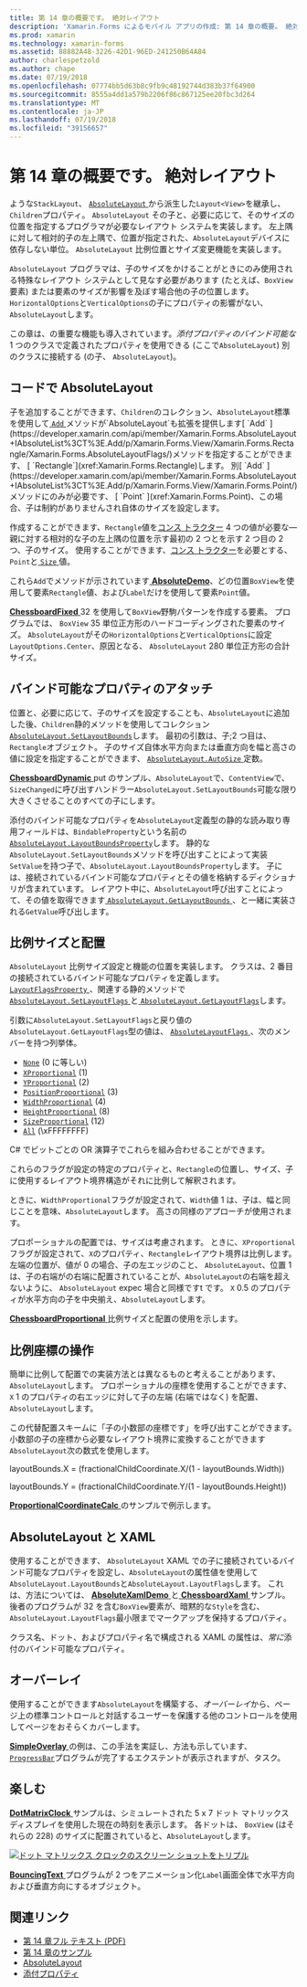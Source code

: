 ```yaml
---
title: 第 14 章の概要です。 絶対レイアウト
description: 'Xamarin.Forms によるモバイル アプリの作成: 第 14 章の概要。 絶対レイアウト'
ms.prod: xamarin
ms.technology: xamarin-forms
ms.assetid: 88882A48-3226-42D1-96ED-241250B64A84
author: charlespetzold
ms.author: chape
ms.date: 07/19/2018
ms.openlocfilehash: 07774bb5d63b8c9fb9c48192744d383b37f64900
ms.sourcegitcommit: 8555a4dd1a579b2206f86c867125ee20fbc3d264
ms.translationtype: MT
ms.contentlocale: ja-JP
ms.lasthandoff: 07/19/2018
ms.locfileid: "39156657"
---
```

# <a name="summary-of-chapter-14-absolute-layout"></a>第 14 章の概要です。 絶対レイアウト

ような`StackLayout`、 [ `AbsoluteLayout` ](xref:Xamarin.Forms.AbsoluteLayout)から派生した`Layout<View>`を継承し、`Children`プロパティ。 `AbsoluteLayout` その子と、必要に応じて、そのサイズの位置を指定するプログラマが必要なレイアウト システムを実装します。 左上隅に対して相対的子の左上隅で、位置が指定された、`AbsoluteLayout`デバイスに依存しない単位。 `AbsoluteLayout` 比例位置とサイズ変更機能を実装します。

`AbsoluteLayout` プログラマは、子のサイズをかけることがときにのみ使用される特殊なレイアウト システムとして見なす必要があります (たとえば、`BoxView`要素) または要素のサイズが影響を及ぼす場合他の子の位置します。 `HorizontalOptions`と`VerticalOptions`の子にプロパティの影響がない、`AbsoluteLayout`します。

この章は、の重要な機能も導入されています。*添付プロパティのバインド可能な*1 つのクラスで定義されたプロパティを使用できる (ここで`AbsoluteLayout`) 別のクラスに接続する (の子、 `AbsoluteLayout`)。

## <a name="absolutelayout-in-code"></a>コードで AbsoluteLayout

子を追加することができます、`Children`のコレクション、`AbsoluteLayout`標準を使用して[ `Add` ](xref:System.Collections.Generic.ICollection`1.Add*)メソッドが`AbsoluteLayout`も拡張を提供します[ `Add` ](https://developer.xamarin.com/api/member/Xamarin.Forms.AbsoluteLayout+IAbsoluteList%3CT%3E.Add/p/Xamarin.Forms.View/Xamarin.Forms.Rectangle/Xamarin.Forms.AbsoluteLayoutFlags/)メソッドを指定することができます、 [ `Rectangle`](xref:Xamarin.Forms.Rectangle)します。 別[ `Add` ](https://developer.xamarin.com/api/member/Xamarin.Forms.AbsoluteLayout+IAbsoluteList%3CT%3E.Add/p/Xamarin.Forms.View/Xamarin.Forms.Point/)メソッドにのみが必要です、 [ `Point` ](xref:Xamarin.Forms.Point)、この場合、子は制約がありませんされ自体のサイズを設定します。

作成することができます、`Rectangle`値を[コンス トラクター](xref:Xamarin.Forms.Rectangle.%23ctor(System.Double,System.Double,System.Double,System.Double)) 4 つの値が必要な&mdash;親に対する相対的な子の左上隅の位置を示す最初の 2 つとを示す 2 つ目の 2 つ、子のサイズ。 使用することができます、[コンス トラクター](xref:Xamarin.Forms.Rectangle.%23ctor(Xamarin.Forms.Point,Xamarin.Forms.Size))を必要とする、`Point`と[ `Size` ](xref:Xamarin.Forms.Size)値。

これら`Add`でメソッドが示されています[ **AbsoluteDemo**](https://github.com/xamarin/xamarin-forms-book-samples/tree/master/Chapter14/AbsoluteDemo)、どの位置`BoxView`を使用して要素`Rectangle`値、および`Label`だけを使用して要素`Point`値。

[ **ChessboardFixed** ](https://github.com/xamarin/xamarin-forms-book-samples/tree/master/Chapter14/ChessboardFixed) 32 を使用して`BoxView`野駒パターンを作成する要素。 プログラムでは、 `BoxView` 35 単位正方形のハードコーディングされた要素のサイズ。 `AbsoluteLayout`がその`HorizontalOptions`と`VerticalOptions`に設定`LayoutOptions.Center`、原因となる、 `AbsoluteLayout` 280 単位正方形の合計サイズ。

## <a name="attached-bindable-properties"></a>バインド可能なプロパティのアタッチ

位置と、必要に応じて、子のサイズを設定することも、`AbsoluteLayout`に追加した後、`Children`静的メソッドを使用してコレクション[ `AbsoluteLayout.SetLayoutBounds`](xref:Xamarin.Forms.AbsoluteLayout.SetLayoutBounds(Xamarin.Forms.BindableObject,Xamarin.Forms.Rectangle))します。 最初の引数は、子;2 つ目は、`Rectangle`オブジェクト。 子のサイズ自体水平方向または垂直方向を幅と高さの値に設定を指定することができます、 [ `AbsoluteLayout.AutoSize` ](xref:Xamarin.Forms.AbsoluteLayout.AutoSize)定数。

[ **ChessboardDynamic** ](https://github.com/xamarin/xamarin-forms-book-samples/tree/master/Chapter14/ChessboardDynamic) put のサンプル、`AbsoluteLayout`で、`ContentView`で、`SizeChanged`に呼び出すハンドラー`AbsoluteLayout.SetLayoutBounds`可能な限り大きくさせることのすべての子にします。  

添付のバインド可能なプロパティを`AbsoluteLayout`定義型の静的な読み取り専用フィールドは、`BindableProperty`という名前の[ `AbsoluteLayout.LayoutBoundsProperty`](xref:Xamarin.Forms.AbsoluteLayout.LayoutBoundsProperty)します。 静的な`AbsoluteLayout.SetLayoutBounds`メソッドを呼び出すことによって実装`SetValue`を持つ子で、`AbsoluteLayout.LayoutBoundsProperty`します。 子には、接続されているバインド可能なプロパティとその値を格納するディクショナリが含まれています。 レイアウト中に、`AbsoluteLayout`呼び出すことによって、その値を取得できます[ `AbsoluteLayout.GetLayoutBounds` ](xref:Xamarin.Forms.AbsoluteLayout.GetLayoutBounds(Xamarin.Forms.BindableObject))、と一緒に実装される`GetValue`呼び出します。

## <a name="proportional-sizing-and-positioning"></a>比例サイズと配置

`AbsoluteLayout` 比例サイズ設定と機能の位置を実装します。 クラスは、2 番目の接続されているバインド可能なプロパティを定義します。 [ `LayoutFlagsProperty` ](xref:Xamarin.Forms.AbsoluteLayout.LayoutFlagsProperty)、関連する静的メソッドで[ `AbsoluteLayout.SetLayoutFlags` ](xref:Xamarin.Forms.AbsoluteLayout.SetLayoutFlags(Xamarin.Forms.BindableObject,Xamarin.Forms.AbsoluteLayoutFlags))と[ `AbsoluteLayout.GetLayoutFlags`](xref:Xamarin.Forms.AbsoluteLayout.GetLayoutFlags(Xamarin.Forms.BindableObject))します。

引数に`AbsoluteLayout.SetLayoutFlags`と戻り値の`AbsoluteLayout.GetLayoutFlags`型の値は、 [ `AbsoluteLayoutFlags` ](xref:Xamarin.Forms.AbsoluteLayoutFlags)、次のメンバーを持つ列挙体。

- [`None`](xref:Xamarin.Forms.AbsoluteLayoutFlags.None) (0 に等しい)
- [`XProportional`](xref:Xamarin.Forms.AbsoluteLayoutFlags.XProportional) (1)
- [`YProportional`](xref:Xamarin.Forms.AbsoluteLayoutFlags.YProportional) (2)
- [`PositionProportional`](xref:Xamarin.Forms.AbsoluteLayoutFlags.PositionProportional) (3)
- [`WidthProportional`](xref:Xamarin.Forms.AbsoluteLayoutFlags.WidthProportional) (4)
- [`HeightProportional`](xref:Xamarin.Forms.AbsoluteLayoutFlags.HeightProportional) (8)
- [`SizeProportional`](xref:Xamarin.Forms.AbsoluteLayoutFlags.SizeProportional) (12)
- [`All`](xref:Xamarin.Forms.AbsoluteLayoutFlags.All) (\xFFFFFFFF)

C# でビットごとの OR 演算子でこれらを組み合わせることができます。

これらのフラグが設定の特定のプロパティと、`Rectangle`の位置し、サイズ、子に使用するレイアウト境界構造がそれに比例して解釈されます。

ときに、`WidthProportional`フラグが設定されて、`Width`値 1 は、子は、幅と同じことを意味、`AbsoluteLayout`します。 高さの同様のアプローチが使用されます。

プロポーショナルの配置では、サイズは考慮されます。 ときに、`XProportional`フラグが設定されて、`X`のプロパティ、`Rectangle`レイアウト境界は比例します。 左端の位置が、値が 0 の場合、子の左エッジのこと、 `AbsoluteLayout`、位置 1 は、子の右端がの右端に配置されていることが、`AbsoluteLayout`の右端を超えないように、 `AbsoluteLayout` expec 場合と同様ですt です。 `X` 0.5 のプロパティが水平方向の子を中央揃え、`AbsoluteLayout`します。

[ **ChessboardProportional** ](https://github.com/xamarin/xamarin-forms-book-samples/tree/master/Chapter14/ChessboardProportional)比例サイズと配置の使用を示します。

## <a name="working-with-proportional-coordinates"></a>比例座標の操作

簡単に比例して配置での実装方法とは異なるものと考えることがあります、`AbsoluteLayout`します。 プロポーショナルの座標を使用することができます、 `X` 1 のプロパティの右エッジに対して子の左端 (右端ではなく) を配置、`AbsoluteLayout`します。

この代替配置スキームに「子の小数部の座標です」を呼び出すことができます。 小数部の子の座標から必要なレイアウト境界に変換することができます`AbsoluteLayout`次の数式を使用します。

layoutBounds.X = (fractionalChildCoordinate.X/(1 - layoutBounds.Width))

layoutBounds.Y = (fractionalChildCoordinate.Y/(1 - layoutBounds.Height))

[ **ProportionalCoordinateCalc** ](https://github.com/xamarin/xamarin-forms-book-samples/tree/master/Chapter14/PropCoordCalc)のサンプルで例示します。

## <a name="absolutelayout-and-xaml"></a>AbsoluteLayout と XAML

使用することができます、 `AbsoluteLayout` XAML での子に接続されているバインド可能なプロパティを設定し、`AbsoluteLayout`の属性値を使用して`AbsoluteLayout.LayoutBounds`と`AbsoluteLayout.LayoutFlags`します。 これは、方法については、 [ **AbsoluteXamlDemo** ](https://github.com/xamarin/xamarin-forms-book-samples/tree/master/Chapter14/AbsoluteXamlDemo)と[ **ChessboardXaml** ](https://github.com/xamarin/xamarin-forms-book-samples/tree/master/Chapter14/ChessboardXaml)サンプル。 後者のプログラムが 32 を含む`BoxView`要素が、暗黙的な`Style`を含む、`AbsoluteLayout.LayoutFlags`最小限までマークアップを保持するプロパティ。

クラス名、ドット、およびプロパティ名で構成される XAML の属性は、*常に*添付のバインド可能なプロパティ。

## <a name="overlays"></a>オーバーレイ

使用することができます`AbsoluteLayout`を構築する、*オーバーレイ*から、ページ上の標準コントロールと対話するユーザーを保護する他のコントロールを使用してページをおそらくカバーします。

[ **SimpleOverlay** ](https://github.com/xamarin/xamarin-forms-book-samples/tree/master/Chapter14/SimpleOverlay)の例は、この手法を実証し、方法も示しています、 [ `ProgressBar`](xref:Xamarin.Forms.ProgressBar)プログラムが完了するエクステントが表示されますが、タスク。

## <a name="some-fun"></a>楽しむ

[ **DotMatrixClock** ](https://github.com/xamarin/xamarin-forms-book-samples/tree/master/Chapter14/DotMatrixClock)サンプルは、シミュレートされた 5 x 7 ドット マトリックス ディスプレイを使用した現在の時刻を表示します。 各ドットは、 `BoxView` (はそれらの 228) のサイズに配置されていると、`AbsoluteLayout`します。

[![ドット マトリックス クロックのスクリーン ショットをトリプル](images/ch14fg08-small.png "ドット マトリックス クロック")](images/ch14fg08-large.png#lightbox "ドット マトリックス クロック")

[ **BouncingText** ](https://github.com/xamarin/xamarin-forms-book-samples/tree/master/Chapter14/BouncingText)プログラムが 2 つをアニメーション化`Label`画面全体で水平方向および垂直方向にするオブジェクト。



## <a name="related-links"></a>関連リンク

- [第 14 章フル テキスト (PDF)](https://download.xamarin.com/developer/xamarin-forms-book/XamarinFormsBook-Ch14-Apr2016.pdf)
- [第 14 章のサンプル](https://github.com/xamarin/xamarin-forms-book-samples/tree/master/Chapter14)
- [AbsoluteLayout](~/xamarin-forms/user-interface/layouts/absolute-layout.md)
- [添付プロパティ](~/xamarin-forms/xaml/attached-properties.md)
